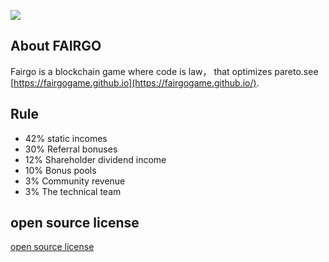![](https://github.com/fairgogame/fairgogame.github.io/raw/master/fairgo.png)

## About FAIRGO

Fairgo is a blockchain game where code is law， that optimizes pareto.see [https://fairgogame.github.io](https://fairgogame.github.io/).

## Rule 

* 42% static incomes  
* 30% Referral bonuses
* 12% Shareholder dividend income
* 10% Bonus pools
* 3%  Community revenue
* 3%  The technical team
## open source license
[open source license](https://github.com/fairgogame/fairgogame.github.io/tree/master/contract-code)  
